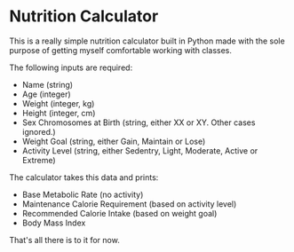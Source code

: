 # Nutrition Calculator

This is a really simple nutrition calculator built in Python made with the sole purpose of getting myself comfortable working with classes.

The following inputs are required:
* Name (string)
* Age (integer)
* Weight (integer, kg)
* Height (integer, cm)
* Sex Chromosomes at Birth (string, either XX or XY. Other cases ignored.)
* Weight Goal (string, either Gain, Maintain or Lose)
* Activity Level (string, either Sedentry, Light, Moderate, Active or Extreme)

The calculator takes this data and prints:
* Base Metabolic Rate (no activity)
* Maintenance Calorie Requirement (based on activity level)
* Recommended Calorie Intake (based on weight goal)
* Body Mass Index

That's all there is to it for now.
